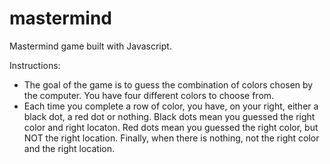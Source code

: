 # mastermind
Mastermind game built with Javascript.

Instructions: 

- The goal of the game is to guess the combination of colors chosen by the computer. You have four different colors to choose from. 
- Each time you complete a row of color, you have, on your right, either a black dot, a red dot or nothing. Black dots mean you guessed the right color and right locaton. Red dots mean you guessed the right color, but NOT the right location. Finally, when there is nothing, not the right color and the right location. 
